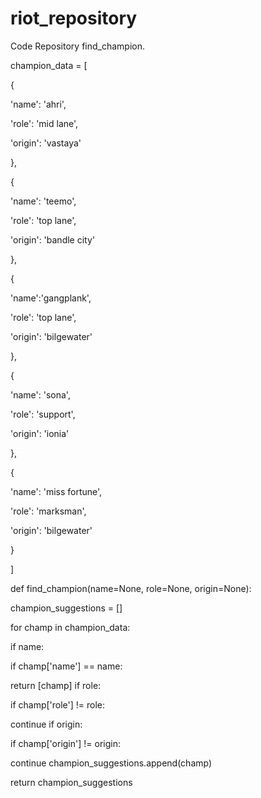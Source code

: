 
# riot_repository
Code Repository
find_champion.

champion_data = [

{

'name': 'ahri',

'role': 'mid lane',

'origin': 'vastaya'

},

{

'name': 'teemo',

'role': 'top lane',

'origin': 'bandle city'

},

{

'name':'gangplank',

'role': 'top lane',

'origin': 'bilgewater'

},

{

'name': 'sona',

'role': 'support',

'origin': 'ionia'

},

{

'name': 'miss fortune',

'role': 'marksman',

'origin': 'bilgewater'

}

]

def find_champion(name=None, role=None, origin=None):

champion_suggestions = []

for champ in champion_data:

if name:

if champ['name'] == name:

return [champ] if role:

if champ['role'] != role:

continue if origin:

if champ['origin'] != origin:

continue champion_suggestions.append(champ)

return champion_suggestions
